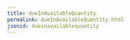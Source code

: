 ```yaml
---
title: dueInAvailableQuantity
permalink: dueInAvailableQuantity.html
jsonid: dueinavailablequantity
---
```

